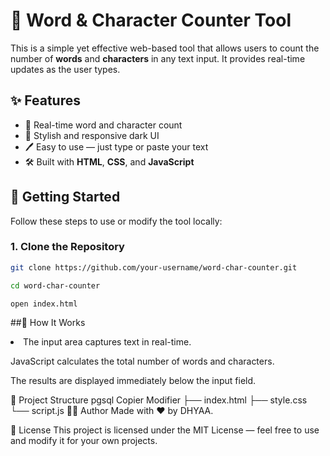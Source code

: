 # 📝 Word & Character Counter Tool

This is a simple yet effective web-based tool that allows users to count the number of **words** and **characters** in any text input. It provides real-time updates as the user types.


## ✨ Features

- 🧠 Real-time word and character count
- 🎨 Stylish and responsive dark UI
- 🖊 Easy to use — just type or paste your text
- 🛠 Built with **HTML**, **CSS**, and **JavaScript**

## 🚀 Getting Started

Follow these steps to use or modify the tool locally:

### 1. Clone the Repository

```bash
git clone https://github.com/your-username/word-char-counter.git

cd word-char-counter  

open index.html
```
##🧾 How It Works  

<li>The input area captures text in real-time.</li>

JavaScript calculates the total number of words and characters.

The results are displayed immediately below the input field.

📂 Project Structure
pgsql
Copier
Modifier
├── index.html
├── style.css
└── script.js
👨‍💻 Author
Made with ❤️ by DHYAA.

📃 License
This project is licensed under the MIT License — feel free to use and modify it for your own projects.


